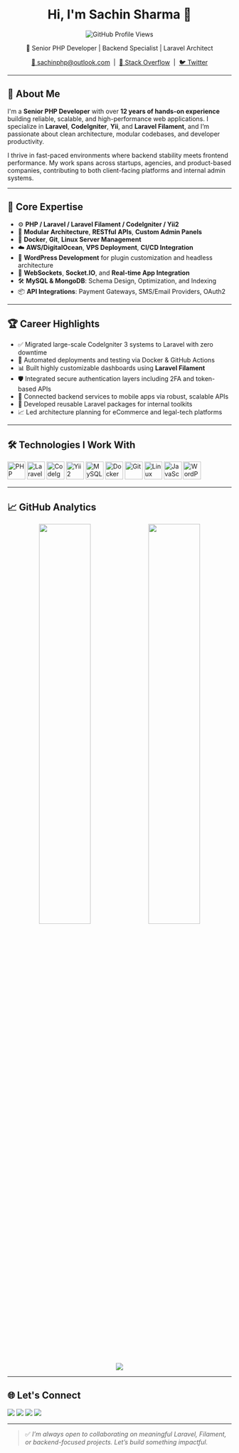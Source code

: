 <h1 align="center">Hi, I'm Sachin Sharma 👋</h1>
<p align="center">
  <img src="https://komarev.com/ghpvc/?username=suhasrkms&label=Profile%20Views&color=0e75b6&style=flat" alt="GitHub Profile Views"/>
</p>

<p align="center">
  💼 Senior PHP Developer | Backend Specialist | Laravel Architect  
</p>

<p align="center">
  <a href="mailto:sachinphp@outlook.com">📧 sachinphp@outlook.com</a> &nbsp;|&nbsp;
  <a href="https://stackoverflow.com/users/14259868/suhas-rkms">🧠 Stack Overflow</a> &nbsp;|&nbsp;
  <a href="https://twitter.com/RkmsSuhas">🐦 Twitter</a>
</p>

---

## 🚀 About Me

I'm a **Senior PHP Developer** with over **12 years of hands-on experience** building reliable, scalable, and high-performance web applications. I specialize in **Laravel**, **CodeIgniter**, **Yii**, and **Laravel Filament**, and I’m passionate about clean architecture, modular codebases, and developer productivity.

I thrive in fast-paced environments where backend stability meets frontend performance. My work spans across startups, agencies, and product-based companies, contributing to both client-facing platforms and internal admin systems.

---

## 🧠 Core Expertise

- ⚙️ **PHP / Laravel / Laravel Filament / CodeIgniter / Yii2**
- 🧱 **Modular Architecture**, **RESTful APIs**, **Custom Admin Panels**
- 🐳 **Docker**, **Git**, **Linux Server Management**
- ☁️ **AWS/DigitalOcean**, **VPS Deployment**, **CI/CD Integration**
- 🧩 **WordPress Development** for plugin customization and headless architecture
- 🔌 **WebSockets**, **Socket.IO**, and **Real-time App Integration**
- 🛠️ **MySQL & MongoDB**: Schema Design, Optimization, and Indexing
- 📦 **API Integrations**: Payment Gateways, SMS/Email Providers, OAuth2

---

## 🏆 Career Highlights

- ✅ Migrated large-scale CodeIgniter 3 systems to Laravel with zero downtime  
- 🔄 Automated deployments and testing via Docker & GitHub Actions  
- 📊 Built highly customizable dashboards using **Laravel Filament**  
- 🛡️ Integrated secure authentication layers including 2FA and token-based APIs  
- 🔄 Connected backend services to mobile apps via robust, scalable APIs  
- 🔧 Developed reusable Laravel packages for internal toolkits  
- 📈 Led architecture planning for eCommerce and legal-tech platforms

---

## 🛠️ Technologies I Work With

<p align="left">
  <img src="https://cdn.jsdelivr.net/gh/devicons/devicon/icons/php/php-original.svg" width="40" alt="PHP" />
  <img src="https://cdn.jsdelivr.net/gh/devicons/devicon/icons/laravel/laravel-plain-wordmark.svg" width="40" alt="Laravel" />
  <img src="https://cdn.jsdelivr.net/gh/devicons/devicon/icons/codeigniter/codeigniter-plain.svg" width="40" alt="CodeIgniter" />
  <img src="https://cdn.jsdelivr.net/gh/devicons/devicon/icons/yii/yii-original.svg" width="40" alt="Yii2" />
  <img src="https://cdn.jsdelivr.net/gh/devicons/devicon/icons/mysql/mysql-original-wordmark.svg" width="40" alt="MySQL" />
  <img src="https://cdn.jsdelivr.net/gh/devicons/devicon/icons/docker/docker-original-wordmark.svg" width="40" alt="Docker" />
  <img src="https://cdn.jsdelivr.net/gh/devicons/devicon/icons/git/git-original.svg" width="40" alt="Git" />
  <img src="https://cdn.jsdelivr.net/gh/devicons/devicon/icons/linux/linux-original.svg" width="40" alt="Linux" />
  <img src="https://cdn.jsdelivr.net/gh/devicons/devicon/icons/javascript/javascript-original.svg" width="40" alt="JavaScript" />
  <img src="https://cdn.jsdelivr.net/gh/devicons/devicon/icons/wordpress/wordpress-plain.svg" width="40" alt="WordPress" />
</p>

---

## 📈 GitHub Analytics

<p align="center">
  <img src="https://github-readme-stats.vercel.app/api?username=suhasrkms&show_icons=true&theme=tokyonight" width="48%" />
  <img src="https://github-readme-stats.vercel.app/api/top-langs/?username=suhasrkms&layout=compact&theme=tokyonight" width="48%" />
</p>

<p align="center">
  <img src="https://github-readme-streak-stats.herokuapp.com/?user=suhasrkms&theme=tokyonight" />
</p>

---

## 🌐 Let's Connect

<p align="left">
  <a href="mailto:sachinphp@outlook.com"><img src="https://img.shields.io/badge/Email-D14836?style=for-the-badge&logo=gmail&logoColor=white"/></a>
  <a href="https://twitter.com/RkmsSuhas"><img src="https://img.shields.io/badge/Twitter-1DA1F2?style=for-the-badge&logo=twitter&logoColor=white"/></a>
  <a href="https://stackoverflow.com/users/14259868/suhas-rkms"><img src="https://img.shields.io/badge/StackOverflow-FE7A16?style=for-the-badge&logo=stackoverflow&logoColor=white"/></a>
  <a href="https://www.youtube.com/channel/UCPj8ztcYe1D6SSuXPDpupeA"><img src="https://img.shields.io/badge/YouTube-FF0000?style=for-the-badge&logo=youtube&logoColor=white"/></a>
</p>

---

> ✅ *I’m always open to collaborating on meaningful Laravel, Filament, or backend-focused projects. Let’s build something impactful.*
